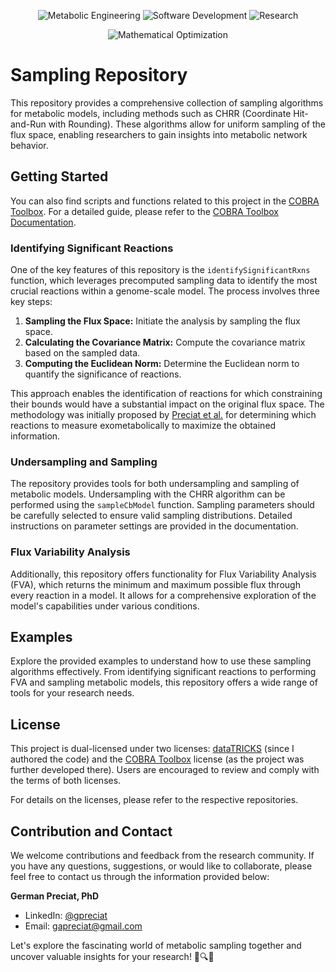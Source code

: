 <p align="center">
  <img src="https://img.shields.io/badge/Metabolic%20Engineering-Expert-green.svg" alt="Metabolic Engineering">
  <img src="https://img.shields.io/badge/Software%20Development-Expert-green.svg" alt="Software Development">
  <img src="https://img.shields.io/badge/Research-Expert-green.svg" alt="Research">
</p>

<p align="center">
  <img src="https://img.shields.io/badge/Mathematical%20Optimization-Enthusiast-blueviolet.svg" alt="Mathematical Optimization">
</p>

# Sampling Repository

This repository provides a comprehensive collection of sampling algorithms for metabolic models, including methods such as CHRR (Coordinate Hit-and-Run with Rounding). These algorithms allow for uniform sampling of the flux space, enabling researchers to gain insights into metabolic network behavior.

## Getting Started

You can also find scripts and functions related to this project in the [COBRA Toolbox](https://github.com/opencobra/cobratoolbox). For a detailed guide, please refer to the [COBRA Toolbox Documentation](https://github.com/opencobra/cobratoolbox/blob/master/docs/source/notes/COBRAModelFields.md).

### Identifying Significant Reactions

One of the key features of this repository is the `identifySignificantRxns` function, which leverages precomputed sampling data to identify the most crucial reactions within a genome-scale model. The process involves three key steps:

1. **Sampling the Flux Space:** Initiate the analysis by sampling the flux space.
2. **Calculating the Covariance Matrix:** Compute the covariance matrix based on the sampled data.
3. **Computing the Euclidean Norm:** Determine the Euclidean norm to quantify the significance of reactions.

This approach enables the identification of reactions for which constraining their bounds would have a substantial impact on the original flux space. The methodology was initially proposed by [Preciat et al.](https://www.biorxiv.org/content/10.1101/2021.06.30.450562v1) for determining which reactions to measure exometabolically to maximize the obtained information.

### Undersampling and Sampling

The repository provides tools for both undersampling and sampling of metabolic models. Undersampling with the CHRR algorithm can be performed using the `sampleCbModel` function. Sampling parameters should be carefully selected to ensure valid sampling distributions. Detailed instructions on parameter settings are provided in the documentation.

### Flux Variability Analysis

Additionally, this repository offers functionality for Flux Variability Analysis (FVA), which returns the minimum and maximum possible flux through every reaction in a model. It allows for a comprehensive exploration of the model's capabilities under various conditions.

## Examples

Explore the provided examples to understand how to use these sampling algorithms effectively. From identifying significant reactions to performing FVA and sampling metabolic models, this repository offers a wide range of tools for your research needs.

## License

This project is dual-licensed under two licenses: [dataTRICKS](https://github.com/Gpreciat/dataTRICKS/blob/main/LICENSE.txt) (since I authored the code) and the [COBRA Toolbox](https://github.com/opencobra/cobratoolbox/tree/master/) license (as the project was further developed there). Users are encouraged to review and comply with the terms of both licenses.

For details on the licenses, please refer to the respective repositories.

## Contribution and Contact

We welcome contributions and feedback from the research community. If you have any questions, suggestions, or would like to collaborate, please feel free to contact us through the information provided below:

**German Preciat, PhD**
- LinkedIn: [@gpreciat](https://www.linkedin.com/in/gpreciat/)
- Email: gapreciat@gmail.com

Let's explore the fascinating world of metabolic sampling together and uncover valuable insights for your research! 🧪🔍🔬
